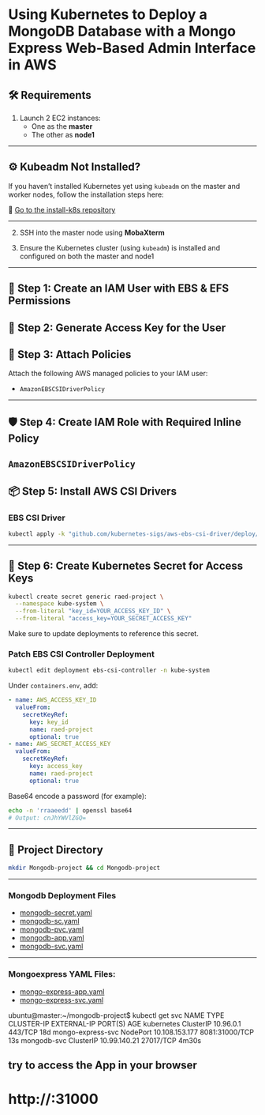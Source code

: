 #  Using Kubernetes to Deploy a MongoDB Database with a Mongo Express Web-Based Admin Interface in AWS

## 🛠️ Requirements

1. Launch 2 EC2 instances:
   - One as the **master**
   - The other as **node1**
---

## ⚙️ Kubeadm Not Installed?

If you haven’t installed Kubernetes yet using `kubeadm` on the master and worker nodes, follow the installation steps here:

🔗 [Go to the install-k8s repository](https://github.com/raedbari/install-k8s)

---

2. SSH into the master node using **MobaXterm**

3. Ensure the Kubernetes cluster (using `kubeadm`) is installed and configured on both the master and node1

---
## 🔐 Step 1: Create an IAM User with EBS & EFS Permissions

## 🔑 Step 2: Generate Access Key for the User

## 🎯 Step 3: Attach Policies

Attach the following AWS managed policies to your IAM user:
- `AmazonEBSCSIDriverPolicy`
---

## 🛡️ Step 4: Create IAM Role with Required Inline Policy
`AmazonEBSCSIDriverPolicy`
---

## 📦 Step 5: Install AWS CSI Drivers

### EBS CSI Driver

```bash
kubectl apply -k "github.com/kubernetes-sigs/aws-ebs-csi-driver/deploy/kubernetes/overlays/stable/ecr/?ref=release-1.26"
```
---

## 🔐 Step 6: Create Kubernetes Secret for Access Keys

```bash
kubectl create secret generic raed-project \
  --namespace kube-system \
  --from-literal "key_id=YOUR_ACCESS_KEY_ID" \
  --from-literal "access_key=YOUR_SECRET_ACCESS_KEY"
```
Make sure to update deployments to reference this secret.

### Patch EBS CSI Controller Deployment

```bash
kubectl edit deployment ebs-csi-controller -n kube-system
```

Under `containers.env`, add:

```yaml
- name: AWS_ACCESS_KEY_ID
  valueFrom:
    secretKeyRef:
      key: key_id
      name: raed-project
      optional: true
- name: AWS_SECRET_ACCESS_KEY
  valueFrom:
    secretKeyRef:
      key: access_key
      name: raed-project
      optional: true
```

Base64 encode a password (for example):

```bash
echo -n 'rraaeedd' | openssl base64
# Output: cnJhYWVlZGQ=
```
---

## 📁 Project Directory

```bash
mkdir Mongodb-project && cd Mongodb-project
```
---
###  Mongodb Deployment Files

- [mongodb-secret.yaml](./Yaml-Files/mongodb-secret.yaml)
- [mongodb-sc.yaml](./Yaml-Files/mongodb-sc.yaml)
- [mongodb-pvc.yaml](./Yaml-Files/mongodb-pvc.yaml)
- [mongodb-app.yaml](./Yaml-Files/mongodb-app.yaml)
- [mongodb-svc.yaml](./Yaml-Files/mongodb-svc.yaml)
---
### Mongoexpress YAML Files:

- [mongo-express-app.yaml](./Yaml-Files/mongo-express-app.yaml)
- [mongo-express-svc.yaml](./Yaml-Files/mongo-express-svc.yaml)

ubuntu@master:~/mongodb-project$ kubectl get svc
NAME                TYPE           CLUSTER-IP       EXTERNAL-IP   PORT(S)          AGE
kubernetes          ClusterIP      10.96.0.1        <none>        443/TCP          18d
mongo-express-svc   NodePort   10.108.153.177   <pending>     8081:31000/TCP       13s
mongodb-svc         ClusterIP      10.99.140.21     <none>        27017/TCP        4m30s

## try to access the App in your browser 
# http://<Master-Node-Public-IP>:31000
